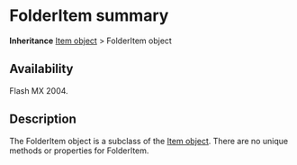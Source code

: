 # FolderItem summary

**Inheritance** [Item object](../Item_object/Item_summary.md) > FolderItem object

## Availability

Flash MX 2004.

## Description

The FolderItem object is a subclass of the [Item object](../Item_object/Item_summary.md). There are no unique methods or properties for FolderItem.
